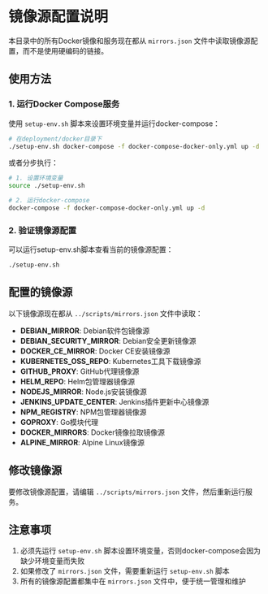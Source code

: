 # 镜像源配置说明

本目录中的所有Docker镜像和服务现在都从 `mirrors.json` 文件中读取镜像源配置，而不是使用硬编码的链接。

## 使用方法

### 1. 运行Docker Compose服务

使用 `setup-env.sh` 脚本来设置环境变量并运行docker-compose：

```bash
# 在deployment/docker目录下
./setup-env.sh docker-compose -f docker-compose-docker-only.yml up -d
```

或者分步执行：

```bash
# 1. 设置环境变量
source ./setup-env.sh

# 2. 运行docker-compose
docker-compose -f docker-compose-docker-only.yml up -d
```

### 2. 验证镜像源配置

可以运行setup-env.sh脚本查看当前的镜像源配置：

```bash
./setup-env.sh
```

## 配置的镜像源

以下镜像源现在都从 `../scripts/mirrors.json` 文件中读取：

- **DEBIAN_MIRROR**: Debian软件包镜像源
- **DEBIAN_SECURITY_MIRROR**: Debian安全更新镜像源
- **DOCKER_CE_MIRROR**: Docker CE安装镜像源
- **KUBERNETES_OSS_REPO**: Kubernetes工具下载镜像源
- **GITHUB_PROXY**: GitHub代理镜像源
- **HELM_REPO**: Helm包管理器镜像源
- **NODEJS_MIRROR**: Node.js安装镜像源
- **JENKINS_UPDATE_CENTER**: Jenkins插件更新中心镜像源
- **NPM_REGISTRY**: NPM包管理器镜像源
- **GOPROXY**: Go模块代理
- **DOCKER_MIRRORS**: Docker镜像拉取镜像源
- **ALPINE_MIRROR**: Alpine Linux镜像源

## 修改镜像源

要修改镜像源配置，请编辑 `../scripts/mirrors.json` 文件，然后重新运行服务。

## 注意事项

1. 必须先运行 `setup-env.sh` 脚本设置环境变量，否则docker-compose会因为缺少环境变量而失败
2. 如果修改了 `mirrors.json` 文件，需要重新运行 `setup-env.sh` 脚本
3. 所有的镜像源配置都集中在 `mirrors.json` 文件中，便于统一管理和维护